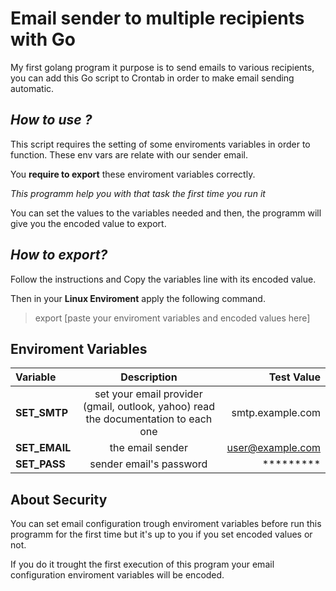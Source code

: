 # **Email sender to multiple recipients with Go**

My first golang program it purpose is to send emails to various recipients, you can add this Go script to Crontab in order to make email sending automatic.


## ***How to use ?***

This script requires the setting of some enviroments variables in order to function. These env vars are relate with our sender email. 

You **require to export** these enviroment variables correctly.

*This programm help you with that task the first time you run it*

You can set the values to the variables needed and then, the programm will give you the encoded value to export.

## ***How to export?*** 

Follow the instructions and Copy the variables line with its encoded value.

Then in your **Linux Enviroment** apply the following command.


> export [paste your enviroment variables and encoded values here]



## **Enviroment Variables**


| Variable | Description | Test Value |
| :---                |   :---:     |       ---: |
| **SET_SMTP** | set your email provider (gmail, outlook, yahoo) read the documentation to each one| smtp.example.com |
| **SET_EMAIL** | the email sender | user@example.com |
| **SET_PASS** | sender email's password | ********* |



## **About Security**

You can set email configuration trough  enviroment variables before run this programm for the first time but it's up to you if you set encoded values or not.

If you do it trought the first execution of this program your email configuration enviroment variables will be encoded. 


